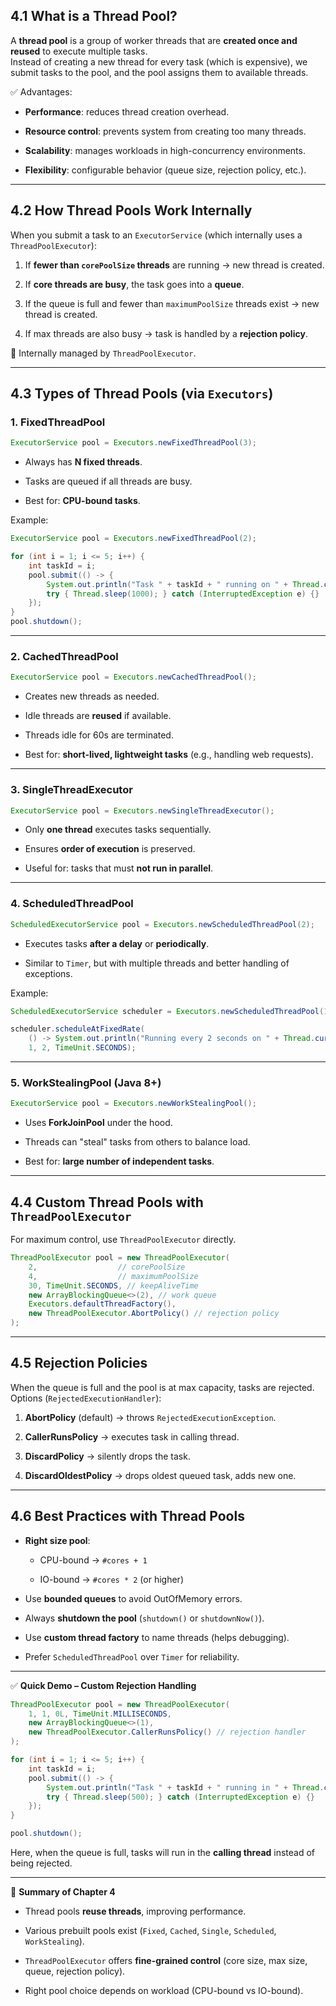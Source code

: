 ## 4.1 What is a Thread Pool?

A **thread pool** is a group of worker threads that are **created once and reused** to execute multiple tasks.  
Instead of creating a new thread for every task (which is expensive), we submit tasks to the pool, and the pool assigns them to available threads.

✅ Advantages:

- **Performance**: reduces thread creation overhead.
    
- **Resource control**: prevents system from creating too many threads.
    
- **Scalability**: manages workloads in high-concurrency environments.
    
- **Flexibility**: configurable behavior (queue size, rejection policy, etc.).
    

---

## 4.2 How Thread Pools Work Internally

When you submit a task to an `ExecutorService` (which internally uses a `ThreadPoolExecutor`):

1. If **fewer than `corePoolSize` threads** are running → new thread is created.
    
2. If **core threads are busy**, the task goes into a **queue**.
    
3. If the queue is full and fewer than `maximumPoolSize` threads exist → new thread is created.
    
4. If max threads are also busy → task is handled by a **rejection policy**.
    

📌 Internally managed by `ThreadPoolExecutor`.

---

## 4.3 Types of Thread Pools (via `Executors`)

### 1. **FixedThreadPool**

```java
ExecutorService pool = Executors.newFixedThreadPool(3);
```

- Always has **N fixed threads**.
    
- Tasks are queued if all threads are busy.
    
- Best for: **CPU-bound tasks**.
    

Example:

```java
ExecutorService pool = Executors.newFixedThreadPool(2);

for (int i = 1; i <= 5; i++) {
    int taskId = i;
    pool.submit(() -> {
        System.out.println("Task " + taskId + " running on " + Thread.currentThread().getName());
        try { Thread.sleep(1000); } catch (InterruptedException e) {}
    });
}
pool.shutdown();
```

---

### 2. **CachedThreadPool**

```java
ExecutorService pool = Executors.newCachedThreadPool();
```

- Creates new threads as needed.
    
- Idle threads are **reused** if available.
    
- Threads idle for 60s are terminated.
    
- Best for: **short-lived, lightweight tasks** (e.g., handling web requests).
    

---

### 3. **SingleThreadExecutor**

```java
ExecutorService pool = Executors.newSingleThreadExecutor();
```

- Only **one thread** executes tasks sequentially.
    
- Ensures **order of execution** is preserved.
    
- Useful for: tasks that must **not run in parallel**.
    

---

### 4. **ScheduledThreadPool**

```java
ScheduledExecutorService pool = Executors.newScheduledThreadPool(2);
```

- Executes tasks **after a delay** or **periodically**.
    
- Similar to `Timer`, but with multiple threads and better handling of exceptions.
    

Example:

```java
ScheduledExecutorService scheduler = Executors.newScheduledThreadPool(1);

scheduler.scheduleAtFixedRate(
    () -> System.out.println("Running every 2 seconds on " + Thread.currentThread().getName()),
    1, 2, TimeUnit.SECONDS);
```

---

### 5. **WorkStealingPool** (Java 8+)

```java
ExecutorService pool = Executors.newWorkStealingPool();
```

- Uses **ForkJoinPool** under the hood.
    
- Threads can "steal" tasks from others to balance load.
    
- Best for: **large number of independent tasks**.
    

---

## 4.4 Custom Thread Pools with `ThreadPoolExecutor`

For maximum control, use `ThreadPoolExecutor` directly.

```java
ThreadPoolExecutor pool = new ThreadPoolExecutor(
    2,                  // corePoolSize
    4,                  // maximumPoolSize
    30, TimeUnit.SECONDS, // keepAliveTime
    new ArrayBlockingQueue<>(2), // work queue
    Executors.defaultThreadFactory(),
    new ThreadPoolExecutor.AbortPolicy() // rejection policy
);
```

---

## 4.5 Rejection Policies

When the queue is full and the pool is at max capacity, tasks are rejected.  
Options (`RejectedExecutionHandler`):

1. **AbortPolicy** (default) → throws `RejectedExecutionException`.
    
2. **CallerRunsPolicy** → executes task in calling thread.
    
3. **DiscardPolicy** → silently drops the task.
    
4. **DiscardOldestPolicy** → drops oldest queued task, adds new one.
    

---

## 4.6 Best Practices with Thread Pools

- **Right size pool**:
    
    - CPU-bound → `#cores + 1`
        
    - IO-bound → `#cores * 2` (or higher)
        
- Use **bounded queues** to avoid OutOfMemory errors.
    
- Always **shutdown the pool** (`shutdown()` or `shutdownNow()`).
    
- Use **custom thread factory** to name threads (helps debugging).
    
- Prefer `ScheduledThreadPool` over `Timer` for reliability.
    

---

✅ **Quick Demo – Custom Rejection Handling**

```java
ThreadPoolExecutor pool = new ThreadPoolExecutor(
    1, 1, 0L, TimeUnit.MILLISECONDS,
    new ArrayBlockingQueue<>(1),
    new ThreadPoolExecutor.CallerRunsPolicy() // rejection handler
);

for (int i = 1; i <= 5; i++) {
    int taskId = i;
    pool.submit(() -> {
        System.out.println("Task " + taskId + " running in " + Thread.currentThread().getName());
        try { Thread.sleep(500); } catch (InterruptedException e) {}
    });
}

pool.shutdown();
```

Here, when the queue is full, tasks will run in the **calling thread** instead of being rejected.

---

🔑 **Summary of Chapter 4**

- Thread pools **reuse threads**, improving performance.
    
- Various prebuilt pools exist (`Fixed`, `Cached`, `Single`, `Scheduled`, `WorkStealing`).
    
- `ThreadPoolExecutor` offers **fine-grained control** (core size, max size, queue, rejection policy).
    
- Right pool choice depends on workload (CPU-bound vs IO-bound).
    